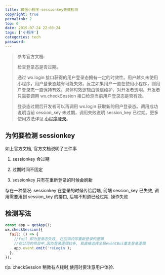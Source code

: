 ```yaml
---
title: 微信小程序-sessionkey失效检测
copyright: true
permalink: 2
top: 0
date: 2019-07-24 22:03:24
tags: ['小程序']
categories: tech
password:
---
```


> 参考官方文档:
>
> 检查登录态是否过期。
>
> 通过 wx.login 接口获得的用户登录态拥有一定的时效性。用户越久未使用小程序，用户登录态越有可能失效。反之如果用户一直在使用小程序，则用户登录态一直保持有效。具体时效逻辑由微信维护，对开发者透明。开发者只需要调用 wx.checkSession 接口检测当前用户登录态是否有效。
>
> 登录态过期后开发者可以再调用 wx.login 获取新的用户登录态。调用成功说明当前 session_key 未过期，调用失败说明 session_key 已过期。更多使用方法详见 [小程序登录](https://developers.weixin.qq.com/miniprogram/dev/framework/open-ability/login.html)。

## 为何要检测 sessionkey

<!--more-->

如上官方文档, 官方文档说明了三件事

1. sessionkey 会过期

2. 过期时间不固定

3. sessionkey 只有在重新登录的时候会刷新

存在一种情况: sessionkey 在登录的时候传给后端, 前端 session_key 已失效, 调用需要用到 session_key 的接口, 后端不知道已经过期, 操作失败

## 检测写法

```js
const app = getApp();
wx.checkSession({
  fail: () => {
    //fail 即为登录态失效, 在回调内写重新登录的逻辑
    //在公司的项目中,因为登录逻辑较多, 我直接选择全局eventBus重走登录逻辑
    app.event.emit('reLogin');
  },
});
```

_tip:_ checkSession 稍微有点耗时,使用时要注意用户体验.
